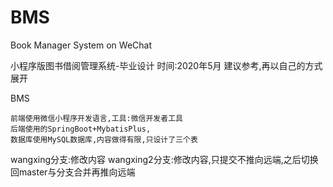 # BMS
Book Manager System on WeChat 

小程序版图书借阅管理系统-毕业设计 时间:2020年5月 建议参考,再以自己的方式展开

BMS 

```
前端使用微信小程序开发语言,工具:微信开发者工具
后端使用的SpringBoot+MybatisPlus,
数据库使用MySQL数据库,内容做得有限,只设计了三个表
```

wangxing分支:修改内容
wangxing2分支:修改内容,只提交不推向远端,之后切换回master与分支合并再推向远端
